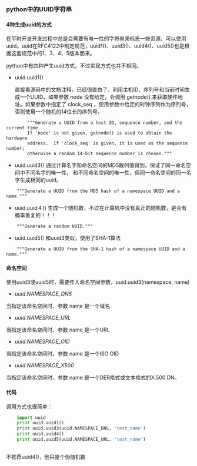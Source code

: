 ### python中的UUID字符串

#### 4种生成uuid的方式
在平时开发开发过程中总是会需要有唯一性的字符串来标志一些资源，可以使用uuid。uuid在RFC4122中制定规范，uuid1()、uuid3()、uuid4()、uuid5()也是根据这套规范中的1、3、4、5版本而来。

python中有四种产生uuid方式，不过实现方式也并不相同。

*  uuid.uuid1()

    直接看源码中的文档注释，已经很直白了。利用主机ID、序列号和当前时间生成一个UUID，如果参数 node 没有给定，会调用 getnode() 来获取硬件地址。如果参数中指定了 clock_seq ，使用参数中给定的时钟序列作为序列号，否则使用一个随机的14位长的序列号。

```
        """Generate a UUID from a host ID, sequence number, and the current time.
        If 'node' is not given, getnode() is used to obtain the hardware
        address.  If 'clock_seq' is given, it is used as the sequence number;
        otherwise a random 14-bit sequence number is chosen."""

```

*  uuid.uuid3()
    通过计算名字和命名空间的MD5散列值得到，保证了同一命名空间中不同名字的唯一性，
                和不同命名空间的唯一性，但同一命名空间的同一名字生成相同的uuid。 
 
```
    """Generate a UUID from the MD5 hash of a namespace UUID and a name."""
```

*  uuid.uuid４()
    生成一个随机数，不过在计算机中没有真正的随机数，是会有概率重复的！！！
     
```
    """Generate a random UUID."""
```

*  uuid.uuid5()
    和uuid3类似，使用了SHA-1算法
 
```
    """Generate a UUID from the SHA-1 hash of a namespace UUID and a name."""
```

#### 命名空间

使用uuid3或uuid5时，需要传入命名空间参数，uuid.uuid3(namespace, name)

* *uuid.NAMESPACE_DNS*

当指定该命名空间时，参数 name 是一个域名

* *uuid.NAMESPACE_URL*

当指定该命名空间时，参数 name 是一个URL

* *uuid.NAMESPACE_OID*

当指定该命名空间时，参数 name 是一个ISO OID

* *uuid.NAMESPACE_X500*

当指定该命名空间时，参数 name 是一个DER格式或文本格式的X.500 DN。

#### 代码
调用方式也很简单：
```python
    import uuid
    print uuid.uuid1()
    print uuid.uuid3(uuid.NAMESPACE_DNS, 'test_name')
    print uuid.uuid4()
    print uuid.uuid5(uuid.NAMESPACE_URL, 'test_name')
        
```
不推荐uuid4()，他只是个伪随机数
















 